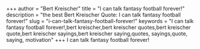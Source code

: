 +++
author = "Bert Kreischer"
title = "I can talk fantasy football forever!"
description = "the best Bert Kreischer Quote: I can talk fantasy football forever!"
slug = "i-can-talk-fantasy-football-forever!"
keywords = "I can talk fantasy football forever!,bert kreischer,bert kreischer quotes,bert kreischer quote,bert kreischer sayings,bert kreischer saying,quotes, sayings,quote, saying, motivation"
+++
I can talk fantasy football forever!
